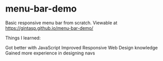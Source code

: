 # menu-bar-demo
Basic responsive menu bar from scratch. Viewable at https://gintasp.github.io/menu-bar-demo/

Things I learned:

Got better with JavaScript
Improved Responsive Web Design knowledge
Gained more experience in designing navs
